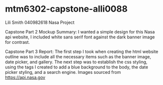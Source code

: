 # mtm6302-capstone-alli0088
Lili Smith
040982618
Nasa Project

Capstone Part 2 Mockup Summary:
I wanted a simple design for this Nasa api website, I included white sans serif font against the dark banner image for contrast.

Capstone Part 3 Report:
The first step I took when creating the html website outline was to include all the necessary items such as the banner image, date picker, and gallery. The next step was to establish the css styling, using the tags I created to add a blue background to the body, the date picker styling, and a search engine.
Images sourced from https://api.nasa.gov